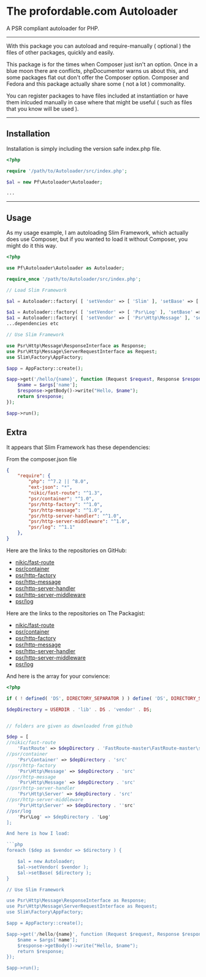 # The profordable.com Autoloader
A PSR compliant autoloader for PHP.

---

With this package you can autoload and require-manually ( optional ) the files of other packages, quickly and easily.

This package is for the times when Composer just isn't an option. Once in a blue moon there are conflicts, phpDocumentor warns us about this, and some packages flat out don't offer the Composer option. Composer and Fedora and this package actually share some ( not a lot ) commonality.

You can register packages to have files included at instantiation or have them inlcuded manually in case where that might be useful ( such as files that you know will be used ).

---

## Installation

Installation is simply including the version safe index.php file.
```php
<?php

require '/path/to/Autoloader/src/index.php';

$al = new Pf\Autoloader\Autoloader;

...
```

---

## Usage

As my usage example, I am autoloading Slim Framework, which actually does use Composer, but if you wanted to load it without Composer, you might do it this way.

```php
<?php

use Pf\Autoloader\Autoloader as Autoloader;

require_once '/path/to/Autoloader/src/index.php';

// Load Slim Framework

$al = Autoloader::factory( [ 'setVendor' => [ 'Slim' ], 'setBase' => [ '/path/to/Slim/Slim' ] ] );

$a1 = Autoloader::factory( [ 'setVendor' => [ 'Psr\Log' ], 'setBase' => [ '/path/to/Psr/Log/Log' ] ] );
$a1 = Autoloader::factory( [ 'setVendor' => [ 'Psr\Http\Message' ], 'setBase' => [ '/path/to/Psr/Http/Message/src' ] ] );
...dependencies etc

// Use Slim Framework

use Psr\Http\Message\ResponseInterface as Response;
use Psr\Http\Message\ServerRequestInterface as Request;
use Slim\Factory\AppFactory;

$app = AppFactory::create();

$app->get('/hello/{name}', function (Request $request, Response $response, array $args) {
    $name = $args['name'];
    $response->getBody()->write("Hello, $name");
    return $response;
});

$app->run();
```

## Extra

It appears that Slim Framework has these dependencies:

From the composer.json file

```json
{
    "require": {
        "php": "^7.2 || ^8.0",
        "ext-json": "*",
        "nikic/fast-route": "^1.3",
        "psr/container": "^1.0",
        "psr/http-factory": "^1.0",
        "psr/http-message": "^1.0",
        "psr/http-server-handler": "^1.0",
        "psr/http-server-middleware": "^1.0",
        "psr/log": "^1.1"
    },
}
```

Here are the links to the repositories on GitHub:

 - [nikic/fast-route](https://github.com/nikic/FastRoute)
 - [psr/container](https://github.com/php-fig/container)
 - [psr/http-factory](https://github.com/php-fig/http-factory)
 - [psr/http-message](https://github.com/php-fig/http-message)
 - [psr/http-server-handler](https://github.com/php-fig/http-server-handler)
 - [psr/http-server-middleware](https://github.com/php-fig/http-server-middleware)
 - [psr/log](https://github.com/php-fig/log)
 
Here are the links to the repositories on The Packagist:

 - [nikic/fast-route](https://packagist.org/packages/nikic/fast-route)
 - [psr/container](https://packagist.org/packages/psr/container)
 - [psr/http-factory](https://packagist.org/packages/psr/http-factory)
 - [psr/http-message](https://packagist.org/packages/psr/http-message)
 - [psr/http-server-handler](https://packagist.org/packages/psr/http-server-handler)
 - [psr/http-server-middleware](https://packagist.org/packages/psr/http-server-middleware)
 - [psr/log](https://packagist.org/packages/psr/log)

And here is the array for your convience:

```php
<?php

if ( ! defined( 'DS', DIRECTORY_SEPARATOR ) ) define( 'DS', DIRECTORY_SEPARATOR );

$depDirectory = USERDIR . 'lib' . DS . 'vendor' . DS;


// folders are given as downloaded from github

$dep = [
//nikic/fast-route
    'FastRoute' => $depDirectory . 'FastRoute-master\FastRoute-master\src'
//psr/container
    'Psr\Container' => $depDirectory . 'src'
//psr/http-factory
    'Psr\Http\Message' => $depDirectory . 'src'
//psr/http-message
    'Psr\Http\Message' => $depDirectory . 'src'
//psr/http-server-handler
    'Psr\Http\Server' => $depDirectory . 'src'
//psr/http-server-middleware
    'Psr\Http\Server' => $depDirectory . ''src'
//psr/log
    'Psr\Log' => $depDirectory . 'Log'
];

And here is how I load:

```php
foreach ($dep as $vendor => $directory ) {

    $al = new Autoloader;
    $al->setVendor( $vendor );
    $al->setBase( $directory );
}

// Use Slim Framework

use Psr\Http\Message\ResponseInterface as Response;
use Psr\Http\Message\ServerRequestInterface as Request;
use Slim\Factory\AppFactory;

$app = AppFactory::create();

$app->get('/hello/{name}', function (Request $request, Response $response, array $args) {
    $name = $args['name'];
    $response->getBody()->write("Hello, $name");
    return $response;
});

$app->run();
```
